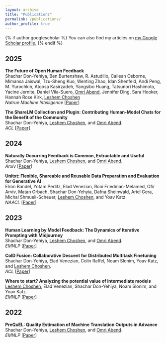 ```yaml
---
layout: archive
title: "Publications"
permalink: /publications/
author_profile: true
---
```


{% if author.googlescholar %}
  You can also find my articles on <u><a href="{{author.googlescholar}}">my Google Scholar profile</a>.</u>
{% endif %}

## 2025

**The Future of Open Human Feedback**  
Shachar Don-Yehiya, Ben Burtenshaw, R. Astudillo, Cailean Osborne, Mimansa Jaiswal, Tzu-Sheng Kuo, Wenting Zhao, Idan Shenfeld, Andi Peng, M. Yurochkin, Atoosa Kasirzadeh, Yangsibo Huang, Tatsunori Hashimoto, Yacine Jernite, Daniel Vila-Suero, [Omri Abend](https://www.cs.huji.ac.il/~oabend/), Jennifer Ding, Sara Hooker, Hannah Rose Kirk, [Leshem Choshen](https://ktilana.wixsite.com/leshem-choshen)  
*Natrue Machine Intelligence* [[Paper](https://www.nature.com/articles/s42256-025-01038-2)]

**The ShareLM Collection and Plugin: Contributing Human-Model Chats for the Benefit of the Community**  
Shachar Don-Yehiya, [Leshem Choshen](https://ktilana.wixsite.com/leshem-choshen), and [Omri Abend](https://www.cs.huji.ac.il/~oabend/).  
*ACL* [[Paper](https://arxiv.org/abs/2408.08291)]


## 2024

**Naturally Occurring Feedback is Common, Extractable and Useful**  
Shachar Don-Yehiya, [Leshem Choshen](https://ktilana.wixsite.com/leshem-choshen), and [Omri Abend](https://www.cs.huji.ac.il/~oabend/).  
*Arxiv* [[Paper](https://arxiv.org/abs/2407.10944)]

**Unitxt: Flexible, Shareable and Reusable Data Preparation and Evaluation for Generative AI**  
Elron Bandel, Yotam Perlitz, Elad Venezian, Roni Friedman-Melamed, Ofir Arviv, Matan Orbach, Shachar Don-Yehyia, Dafna Sheinwald, Ariel Gera, Michal Shmueli-Scheuer, [Leshem Choshen](https://ktilana.wixsite.com/leshem-choshen), and Yoav Katz.  
*NAACL* [[Paper](https://aclanthology.org/2024.naacl-demo.21/)]

## 2023

**Human Learning by Model Feedback: The Dynamics of Iterative Prompting with Midjourney**  
Shachar Don-Yehiya, [Leshem Choshen](https://ktilana.wixsite.com/leshem-choshen), and [Omri Abend](https://www.cs.huji.ac.il/~oabend/).  
*EMNLP* [[Paper](https://aclanthology.org/2023.emnlp-main.253/)]

**ColD Fusion: Collaborative Descent for Distributed Multitask Finetuning**  
Shachar Don-Yehiya, Elad Venezian, Colin Raffel, Noam Slonim, Yoav Katz, and [Leshem Choshen](https://ktilana.wixsite.com/leshem-choshen).  
*ACL* [[Paper](https://aclanthology.org/2023.acl-long.46/)]

**Where to start? Analyzing the potential value of intermediate models**  
[Leshem Choshen](https://ktilana.wixsite.com/leshem-choshen), Elad Venezian, Shachar Don-Yehiya, Noam Slonim, and Yoav Katz.  
*EMNLP* [[Paper](https://aclanthology.org/2023.emnlp-main.90/)]

## 2022

**PreQuEL: Quality Estimation of Machine Translation Outputs in Advance**  
Shachar Don-Yehiya, [Leshem Choshen](https://ktilana.wixsite.com/leshem-choshen), and [Omri Abend](https://www.cs.huji.ac.il/~oabend/).  
*EMNLP* [[Paper](https://aclanthology.org/2022.emnlp-main.767/)]

